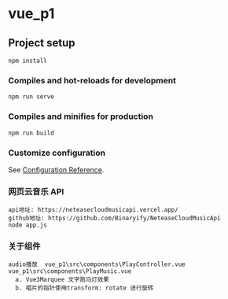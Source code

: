 # vue_p1

## Project setup

```
npm install
```

### Compiles and hot-reloads for development

```
npm run serve
```

### Compiles and minifies for production

```
npm run build
```

### Customize configuration

See [Configuration Reference](https://cli.vuejs.org/config/).

### 网页云音乐 API

```
api地址: https://neteasecloudmusicapi.vercel.app/
github地址: https://github.com/Binaryify/NeteaseCloudMusicApi
node app.js
```

### 关于组件

```
audio播放  vue_p1\src\components\PlayController.vue
vue_p1\src\components\PlayMusic.vue
  a. Vue3Marquee 文字跑马灯效果
  b. 唱片的指针使用transform: rotate 进行旋转

```
